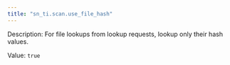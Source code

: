```yaml
---
title: "sn_ti.scan.use_file_hash"
---
```


Description: For file lookups from lookup requests, lookup only their hash values.

Value: `true`